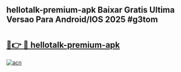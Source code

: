## hellotalk-premium-apk Baixar Gratis Ultima Versao Para Android/IOS 2025 #g3tom

# <h2><a href="https://ainizakaria.my?title=hellotalk-premium-apk&ref=20M">🔗👉 🔴 hellotalk-premium-apk</a></h2>

[![acn](https://github.com/user-attachments/assets/0f9c940e-d8b0-45ae-aac7-cd30a18b3e1c)](https://ainizakaria.my?title=hellotalk-premium-apk&ref=20M)

